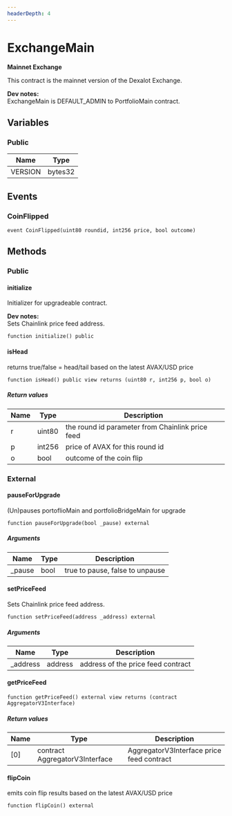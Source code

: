 ```yaml
---
headerDepth: 4
---
```


# ExchangeMain

**Mainnet Exchange**

This contract is the mainnet version of the Dexalot Exchange.

**Dev notes:** \
ExchangeMain is DEFAULT_ADMIN to PortfolioMain contract.



## Variables

### Public

| Name | Type |
| --- | --- |
| VERSION | bytes32 |




## Events

### CoinFlipped



```solidity:no-line-numbers
event CoinFlipped(uint80 roundid, int256 price, bool outcome)
```



## Methods

### Public

#### initialize

Initializer for upgradeable contract.

**Dev notes:** \
Sets Chainlink price feed address.

```solidity:no-line-numbers
function initialize() public
```


#### isHead

returns true/false = head/tail based on the latest AVAX/USD price


```solidity:no-line-numbers
function isHead() public view returns (uint80 r, int256 p, bool o)
```


##### Return values

| Name | Type | Description |
| ---- | ---- | ----------- |
| r | uint80 | the round id parameter from Chainlink price feed |
| p | int256 | price of AVAX for this round id |
| o | bool | outcome of the coin flip |


### External

#### pauseForUpgrade

(Un)pauses portoflioMain and portfolioBridgeMain for upgrade


```solidity:no-line-numbers
function pauseForUpgrade(bool _pause) external
```

##### Arguments

| Name | Type | Description |
| ---- | ---- | ----------- |
| _pause | bool | true to pause, false to unpause |


#### setPriceFeed

Sets Chainlink price feed address.


```solidity:no-line-numbers
function setPriceFeed(address _address) external
```

##### Arguments

| Name | Type | Description |
| ---- | ---- | ----------- |
| _address | address | address of the price feed contract |


#### getPriceFeed



```solidity:no-line-numbers
function getPriceFeed() external view returns (contract AggregatorV3Interface)
```


##### Return values

| Name | Type | Description |
| ---- | ---- | ----------- |
| [0] | contract AggregatorV3Interface | AggregatorV3Interface  price feed contract |

#### flipCoin

emits coin flip results based on the latest AVAX/USD price


```solidity:no-line-numbers
function flipCoin() external
```




